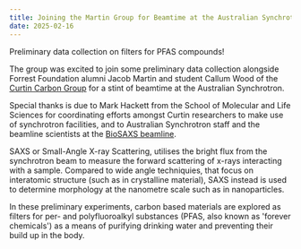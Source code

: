 ```yaml
---
title: Joining the Martin Group for Beamtime at the Australian Synchrotron 
date: 2025-02-16
---
```


Preliminary data collection on filters for PFAS compounds!

<!--More-->

The group was excited to join some preliminary data collection alongside Forrest Foundation alumni Jacob Martin and student Callum Wood of the [Curtin Carbon Group](https://sites.google.com/view/curtincarbongroup/home) for a stint of beamtime at the Australian Synchrotron.

Special thanks is due to Mark Hackett from the School of Molecular and Life Sciences for coordinating efforts amongst Curtin researchers to make use of synchrotron facilities, and to Australian Synchrotron staff and the beamline scientists at the [BioSAXS beamline](https://www.ansto.gov.au/biological-small-angle-xray-scattering-beamline).

SAXS or Small-Angle X-ray Scattering, utilises the bright flux from the synchrotron beam to measure the forward scattering of x-rays interacting with a sample. Compared to wide angle techniquies, that focus on interatomic structure (such as in crystalline material), SAXS instead is used to determine morphology at the nanometre scale such as in nanoparticles.

In these preliminary experiments, carbon based materials are explored as filters for per- and polyfluoroalkyl substances (PFAS, also known as 'forever chemicals') as a means of purifying drinking water and preventing their build up in the body.